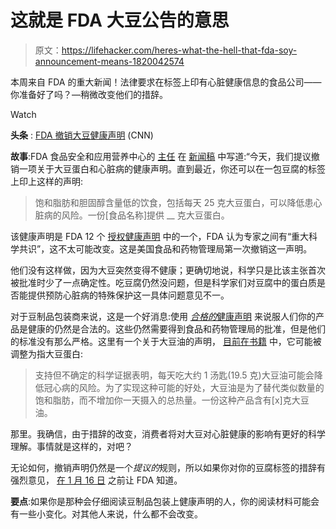 # 这就是 FDA 大豆公告的意思

> 原文：<https://lifehacker.com/heres-what-the-hell-that-fda-soy-announcement-means-1820042574>

本周来自 FDA 的重大新闻！法律要求在标签上印有心脏健康信息的食品公司——你准备好了吗？—稍微改变他们的措辞。

Watch

**头条** : [FDA 撤销大豆健康声明](http://www.cnn.com/2017/10/30/health/fda-soy-heart-health-claim-bn/index.html) (CNN)

**故事**:FDA 食品安全和应用营养中心的 [主任](https://www.fda.gov/AboutFDA/CentersOffices/ucm193988.htm) 在 [新闻稿](https://www.fda.gov/NewsEvents/Newsroom/PressAnnouncements/ucm582744.htm) 中写道:“今天，我们提议撤销一项关于大豆蛋白和心脏病的健康声明。直到最近，你还可以在一包豆腐的标签上印上这样的声明:

> 饱和脂肪和胆固醇含量低的饮食，包括每天 25 克大豆蛋白，可以降低患心脏病的风险。一份[食品名称]提供 __ 克大豆蛋白。

该健康声明是 FDA 12 个 [授权健康声明](https://www.fda.gov/Food/IngredientsPackagingLabeling/LabelingNutrition/ucm2006876.htm) 中的一个，FDA 认为专家之间有“重大科学共识”，这不太可能改变。这是美国食品和药物管理局第一次撤销这一声明。

他们没有这样做，因为大豆突然变得不健康；更确切地说，科学只是比该主张首次被批准时少了一点确定性。吃豆腐仍然没问题，但是科学家们对豆腐中的蛋白质是否能提供预防心脏病的特殊保护这一具体问题意见不一。

对于豆制品包装商来说，这是一个好消息:使用 [*合格的*健康声明](https://www.fda.gov/Food/IngredientsPackagingLabeling/LabelingNutrition/ucm072756.htm) 来说服人们你的产品是健康的仍然是合法的。这些仍然需要得到食品和药物管理局的批准，但是他们的标准没有那么严格。这里有一个关于大豆油的声明， [目前在书籍](https://www.fda.gov/downloads/Food/IngredientsPackagingLabeling/LabelingNutrition/UCM568508.pdf) 中，它可能被调整为指大豆蛋白:

> 支持但不确定的科学证据表明，每天吃大约 1 汤匙(19.5 克)大豆油可能会降低冠心病的风险。为了实现这种可能的好处，大豆油是为了替代类似数量的饱和脂肪，而不增加你一天摄入的总热量。一份这种产品含有[x]克大豆油。

那里。我确信，由于措辞的改变，消费者将对大豆对心脏健康的影响有更好的科学理解。事情就是这样的，对吧？

无论如何，撤销声明仍然是一个*提议的*规则，所以如果你对你的豆腐标签的措辞有强烈意见， [在 1 月 16 日](https://www.federalregister.gov/documents/2017/10/31/2017-23629/food-labeling-health-claims-soy-protein-and-coronary-heart-disease) 之前让 FDA 知道。

**要点**:如果你是那种会仔细阅读豆制品包装上健康声明的人，你的阅读材料可能会有一些小变化。对其他人来说，什么都不会改变。